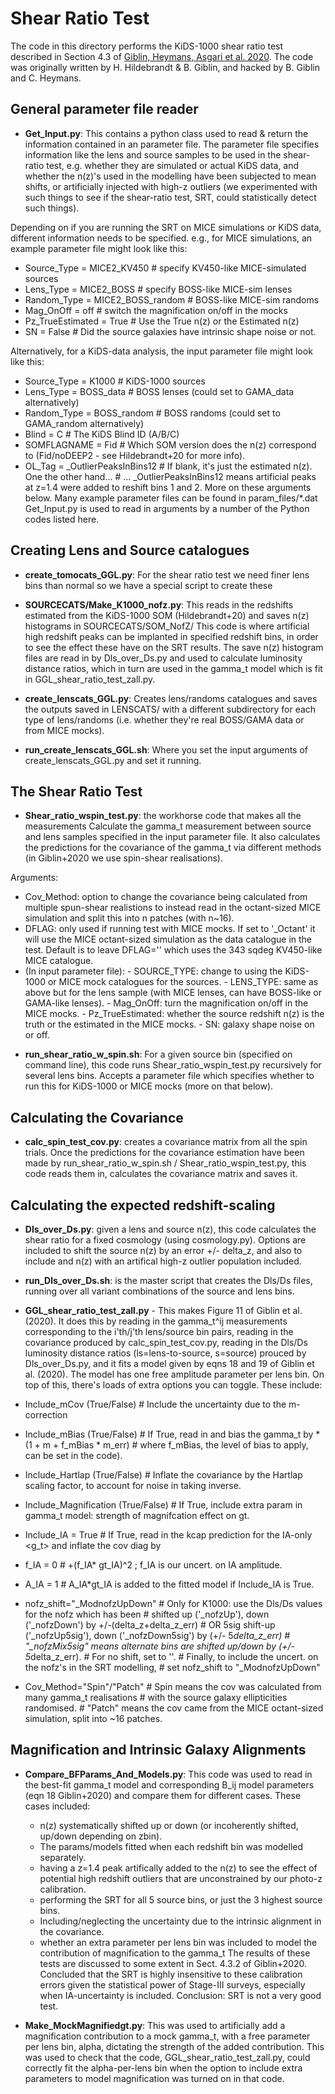 # Shear Ratio Test

The code in this directory performs the KiDS-1000 shear ratio test described in Section 4.3 of [Giblin, Heymans, Asgari et al. 2020][1].   The code was originally written by H. Hildebrandt & B. Giblin, and hacked by B. Giblin and C. Heymans.

## General parameter file reader

* **Get_Input.py**:
This contains a python class used to read & return the information contained in an parameter file.
The parameter file specifies information like the lens and source samples to be used in the shear-ratio test,
e.g. whether they are simulated or actual KiDS data, and whether the n(z)'s used in the modelling have been subjected
to mean shifts, or artificially injected with high-z outliers (we experimented with such things to see if the shear-ratio
test, SRT, could statistically detect such things).

Depending on if you are running the SRT on MICE simulations or KiDS data, different information needs to be specified.
e.g., for MICE simulations, an example parameter file might look like this:
- Source_Type = MICE2_KV450       # specify KV450-like MICE-simulated sources
- Lens_Type = MICE2_BOSS          # specify BOSS-like MICE-sim lenses
- Random_Type = MICE2_BOSS_random # BOSS-like MICE-sim randoms
- Mag_OnOff = off                 # switch the magnification on/off in the mocks
- Pz_TrueEstimated = True         # Use the True n(z) or the Estimated n(z)
- SN = False                      # Did the source galaxies have intrinsic shape noise or not.

Alternatively, for a KiDS-data analysis, the input parameter file might look like this:
 - Source_Type = K1000             # KiDS-1000 sources
 - Lens_Type = BOSS_data           # BOSS lenses (could set to GAMA_data alternatively)
 - Random_Type = BOSS_random       # BOSS randoms (could set to GAMA_random alternatively)
 - Blind = C                       # The KiDS Blind ID (A/B/C)
 - SOMFLAGNAME = Fid               # Which SOM version does the n(z) correspond to (Fid/noDEEP2 - see Hildebrandt+20 for more info).
 - OL_Tag = _OutlierPeaksInBins12  # If blank, it's just the estimated n(z). One the other hand...
                                # ... _OutlierPeaksInBins12 means artificial peaks at z=1.4 were added to reshift bins 1 and 2.
 More on these arguments below. Many example parameter files can be found in param_files/*.dat
 Get_Input.py is used to read in arguments by a number of the Python codes listed here.


## Creating Lens and Source catalogues

* **create_tomocats_GGL.py**:
For the shear ratio test we need finer lens bins than normal so we have a special script to create these

* **SOURCECATS/Make_K1000_nofz.py**:
This reads in the redshifts estimated from the KiDS-1000 SOM (Hildebrandt+20) and saves n(z) histograms in SOURCECATS/SOM_NofZ/
This code is where artificial high redshift peaks can be implanted in specified redshift bins, in order to see the effect these have on the SRT results.
The save n(z) histogram files are read in by Dls_over_Ds.py and used to calculate luminosity distance ratios, which in turn are used in the gamma_t model which is fit in GGL_shear_ratio_test_zall.py. 

* **create_lenscats_GGL.py**:
Creates lens/randoms catalogues and saves the outputs saved in LENSCATS/ with a different subdirectory for each type of lens/randoms (i.e. whether they're real BOSS/GAMA data or from MICE mocks).

* **run_create_lenscats_GGL.sh**:
Where you set the input arguments of create_lenscats_GGL.py and set it running.

## The Shear Ratio Test

* **Shear_ratio_wspin_test.py**:  the workhorse code that makes all the measurements
Calculate the gamma_t measurement between source and lens samples specified in the input parameter file.
It also	calculates the predictions for the covariance of the gamma_t via different methods
(in Giblin+2020 we use spin-shear realisations).	

 Arguments:
   - Cov_Method: option to change	the covariance being calculated	from multiple spun-shear realistions
   to instead read in the octant-sized MICE simulation and split this into n patches (with n~16).
   - DFLAG: only used if running test with MICE mocks. If	set to '_Octant' it will use the MICE octant-sized simulation
   as the data catalogue in the	test.
   Default is to leave DFLAG='' which uses the 343 sqdeg KV450-like MICE catalogue.
   - (In input parameter file):
    - SOURCE_TYPE:	change to using the KiDS-1000 or MICE mock catalogues for the sources.
    - LENS_TYPE: same as above but for the	lens sample (with MICE lenses, can have BOSS-like or GAMA-like lenses).
    - Mag_OnOff: turn the magnification on/off in the MICE mocks.
    - Pz_TrueEstimated: whether the source redshift n(z) is the truth or the estimated in the MICE mocks.
    - SN: galaxy shape noise on or off.
    
* **run_shear_ratio_w_spin.sh**:
   For a given source bin (specified on command line), this code runs Shear_ratio_wspin_test.py recursively for several lens bins.
   Accepts a parameter file which specifies whether to run this for KiDS-1000 or MICE mocks (more on that below).

## Calculating the Covariance

* **calc_spin_test_cov.py**: creates a covariance matrix from all the spin trials.
Once the predictions for the covariance estimation have been made by run_shear_ratio_w_spin.sh / Shear_ratio_wspin_test.py,
this code reads them in, calculates the covariance matrix and saves it.

## Calculating the expected redshift-scaling

* **Dls_over_Ds.py**: given a lens and source n(z), this code calculates the shear ratio for a fixed cosmology (using cosmology.py).   Options are included to shift the source n(z) by an error +/- delta_z, and also to include and n(z) with an artifical high-z outlier population included.
* **run_Dls_over_Ds.sh**: is the master script that creates the Dls/Ds files, running over all variant combinations of the source and lens bins.

* **GGL_shear_ratio_test_zall.py**  -
This makes Figure 11 of Giblin et al. (2020).
It does this by reading in the gamma_t^ij measurements corresponding to the i'th/j'th lens/source bin pairs,
reading in the covariance produced by calc_spin_test_cov.py,
reading in the Dls/Ds luminosity distance ratios (ls=lens-to-source, s=source) prouced by Dls_over_Ds.py,
and it fits a model given by eqns 18 and 19 of Giblin et al. (2020).
The model has one free amplitude parameter per lens bin.
On top of this, there's loads of extra options you can toggle. These include:
- Include_mCov (True/False)            # Include the uncertainty due to the m-correction
- Include_mBias (True/False)           # If True, read in and bias the gamma_t by *(1 + m + f_mBias * m_err)
                                       # where f_mBias, the level of bias to apply, can be set in the code).
- Include_Hartlap (True/False)         # Inflate the covariance by the Hartlap scaling factor, to account for noise in taking inverse.
- Include_Magnification (True/False)   # If True, include extra param in gamma_t model: strength of magnifcation effect on gt.
- Include_IA = True                    # If True, read in the kcap prediction for the IA-only <g_t> and inflate the cov diag by
- f_IA = 0                             # +(f_IA* gt_IA)^2 ; f_IA is our uncert. on IA amplitude.
- A_IA = 1                             # A_IA*gt_IA is added to the fitted model if Include_IA is True.

- nofz_shift="_ModnofzUpDown"          # Only for K1000: use the Dls/Ds values for the nofz which has been
                                       # shifted up ('_nofzUp'), down ('_nofzDown') by +/-(delta_z+delta_z_err)
                                       # OR 5sig shift-up ('_nofzUp5sig'), down ('_nofzDown5sig') by (+/- 5*delta_z_err)
                                       # "_nofzMix5sig" means alternate bins are shifted up/down by (+/- 5*delta_z_err).
                                       # For no shift, set to ''.
                                       # Finally, to include the uncert. on the nofz's in the SRT modelling,
                                       # set nofz_shift to "_ModnofzUpDown"
- Cov_Method="Spin"/"Patch"            # Spin means the cov was calculated from many gamma_t realisations
                                       # with the source galaxy ellipticities randomised.
                                       # "Patch" means the cov came from the MICE octant-sized simulation, split into ~16 patches.



## Magnification and Intrinsic Galaxy Alignments

* **Compare_BFParams_And_Models.py**:
   This code was used to read in the best-fit gamma_t model and corresponding B_ij model parameters (eqn 18 Giblin+2020)
   and compare them for different cases. These cases included:
   - n(z) systematically shifted up or down (or incoherently shifted, up/down depending on zbin).
   - The params/models fitted when each redshift bin was modelled separately.
   - having a z=1.4 peak artifically added to the n(z) to see the effect of potential high redshift outliers that are unconstrained
     by our photo-z calibration.
   - performing the SRT for all 5 source bins, or just the 3 highest source bins.
   - Including/neglecting the uncertainty due to the intrinsic alignment in the covariance.
   - whether an extra parameter per lens bin was included to model the contribution of magnification to the gamma_t
   The results of these tests are discussed to some extent in Sect. 4.3.2 of Giblin+2020.
   Concluded that the SRT is highly insensitive to these calibration errors given the statistical power of Stage-III surveys,
   especially when IA-uncertainty is included.
   Conclusion: SRT is not a very good test.

* **Make_MockMagnifiedgt.py**:
  This was used to artificially add a magnification contribution to a mock gamma_t, with a free parameter per lens bin,
  alpha, dictating the strength of the added contribution.
  This was used to check that the code, GGL_shear_ratio_test_zall.py, could correctly fit the alpha-per-lens bin
  when the option to include extra parameters to model magnification was turned on in that code. 
  
  
  
  [1]: https://arxiv.org/pdf/2007.01845.pdf "Giblin et al."

